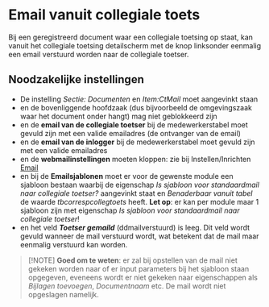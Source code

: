 # Email vanuit collegiale toets

Bij een geregistreerd document waar een collegiale toetsing op staat, kan vanuit het collegiale toetsing detailscherm met de knop linksonder eenmalig een email verstuurd worden naar de collegiale toetser.

## Noodzakelijke instellingen

- De instelling _Sectie: Documenten_ en _Item:CtMail_ moet aangevinkt staan
- en de bovenliggende hoofdzaak (dus bijvoorbeeld de omgevingszaak waar het document onder hangt) mag niet geblokkeerd zijn
- en de **email van de collegiale toetser** bij de medewerkerstabel moet gevuld zijn met een valide emailadres (de ontvanger van de email)
- en de **email van de inlogger** bij de medewerkerstabel moet gevuld zijn met een valide emailadres
- en de **webmailinstellingen** moeten kloppen: zie bij Instellen/Inrichten [Email](../../../instellen_inrichten/email.md)
- en bij de **Emailsjablonen** moet er voor de gewenste module een sjabloon bestaan waarbij de eigenschap _Is sjabloon voor standaardmail naar collegiale toetser?_ aangevinkt staat en _Benaderbaar vanuit tabel_ de waarde _tbcorrespcollegtoets_ heeft. **Let op**: er kan per module maar 1 sjabloon zijn met eigenschap _Is sjabloon voor standaardmail naar collegiale toetser_!
- en het veld **_Toetser gemaild_** (ddmailverstuurd) is leeg. Dit veld wordt gevuld wanneer de mail verstuurd wordt, wat betekent dat de mail maar eenmalig verstuurd kan worden.

> [!NOTE] **Goed om te weten**: er zal bij opstellen van de mail niet gekeken worden naar of er input parameters bij het sjabloon staan opgegeven, eveneens wordt er niet gekeken naar eigenschappen als _Bijlagen toevoegen_, _Documentnaam_ etc. De mail wordt niet opgeslagen namelijk.
